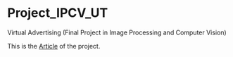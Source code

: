 # Project_IPCV_UT
Virtual Advertising (Final Project in Image Processing and Computer Vision)

This is the [Article](https://github.com/GabrielGausachs/Project_IPCV_UT/blob/main/IPCV_Project___Virtual_Advertisement_Group_9.pdf) of the project.
